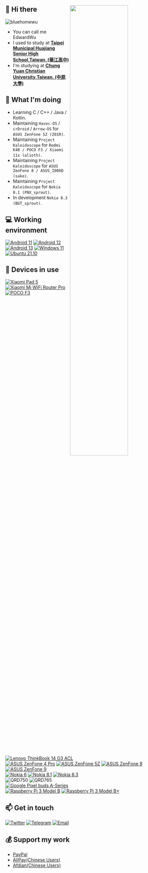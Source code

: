 ## 👋 Hi there <img style="width: 60%;" align="right" src="https://github-profile-summary-cards.vercel.app/api/cards/profile-details?username=bluehomewu&theme=nord_bright" />
<p align="left"> <img src="https://komarev.com/ghpvc/?username=bluehomewu" alt="bluehomewu" /> </p>

 - You can call me EdwardWu
 - I used to study at [**Taipei Municipal Huajiang Senior High School,Taiwan. (華江高中)**](http://www.hcsh.tp.edu.tw/)
 - I'm studying at [**Chung Yuan Christian University,Taiwan. (中原大學)**](https://www1.cycu.edu.tw/)

## 🤔 What I'm doing
 - Learning C / C++ / Java / Kotlin.
 - Maintaining `Havoc-OS` / `crDroid` / `Arrow-OS` for `ASUS ZenFone 5Z (Z01R)`.
 - Maintaining `Project Kaleidoscope` for `Redmi K40 / POCO F3 / Xiaomi 11x (alioth)`.
 - Maintaining `Project Kaleidoscope` for `ASUS ZenFone 8 / ASUS_I006D (sake)`.
 - Maintaining `Project Kaleidoscope` for `Nokia 8.1 (PNX_sprout)`.
 - In development `Nokia 8.3 (BGT_sprout)`.

## 💻 Working environment
[![Android 11](https://img.shields.io/badge/Android%2011-3ddc84?style=flat-square&logo=android&logoColor=ffffff)](https://www.android.com/android-11/)
[![Android 12](https://img.shields.io/badge/Android%2012-3ddc84?style=flat-square&logo=android&logoColor=ffffff)](https://www.android.com/android-12/)
[![Android 13](https://img.shields.io/badge/Android%2013-3ddc84?style=flat-square&logo=android&logoColor=ffffff)](https://www.android.com/android-13/)
[![Windows 11](https://img.shields.io/badge/Windows%2011-00adef?style=flat-square&logo=windows&logoColor=ffffff)](https://www.microsoft.com/en-us/windows/windows-11)
[![Ubuntu 21.10](https://img.shields.io/badge/Ubuntu%2021%2e10-dd4814?style=flat-square&logo=ubuntu&logoColor=ffffff)](https://releases.ubuntu.com/21.10/)<br>

## 📱 Devices in use
[![Xiaomi Pad 5](https://img.shields.io/badge/Xiaomi%20Pad%205%20-fd4900?style=flat-square&logo=xiaomi&logoColor=ffffff)](https://www.mi.com/tw/xiaomi-pad-5/)
[![Xiaomi Mi WiFi Router Pro](https://img.shields.io/badge/Xiaomi%20Mi%20WiFi%20Router%20Pro-fd4900?style=flat-square&logo=xiaomi&logoColor=ffffff)](https://www.mi.com/tw/miwifipro/specs/)<br>
[![POCO F3](https://img.shields.io/badge/POCO%20F3-ffca14?style=flat-square&logo=POCO&logoColor=ffffff)](https://www.po.co/tw/product/poco-f3/specs)<br>
[![Lenovo ThinkBook 14 G3 ACL](https://img.shields.io/badge/Lenovo%20ThinkBook%2014%20G3%20ACL-e60012?style=flat-square&logo=lenovo&logoColor=ffffff)](https://tk.lenovo.com.cn/product/1018106.html)<br>
[![ASUS ZenFone 4 Pro](https://img.shields.io/badge/ASUS%20ZenFone%204%20Pro-1428a0?style=flat-square&logo=ASUS&logoColor=fffff)](https://www.asus.com/hk/Mobile/Phones/All-series/ZenFone-4-Pro-ZS551KL/)
[![ASUS ZenFone 5Z](https://img.shields.io/badge/ASUS%20ZenFone%205Z-1428a0?style=flat-square&logo=ASUS&logoColor=fffff)](https://www.asus.com/tw/Mobile/Phones/ZenFone/ZenFone-5Z-ZS620KL/)
[![ASUS ZenFone 8](https://img.shields.io/badge/ASUS%20ZenFone%208-1428a0?style=flat-square&logo=ASUS&logoColor=fffff)](https://www.asus.com/tw/Mobile/Phones/ZenFone/Zenfone-8/)
[![ASUS ZenFone 9](https://img.shields.io/badge/ASUS%20ZenFone%209-1428a0?style=flat-square&logo=ASUS&logoColor=fffff)](https://www.asus.com/tw/Mobile/Phones/ZenFone/Zenfone-9/)<br>
[![Nokia 6](https://img.shields.io/badge/Nokia%206-a2aaad?style=flat-square&logo=Nokia&logoColor=ffffff)](https://www.nokia.com/phones/en_int/nokia-6-0)
[![Nokia 8.1](https://img.shields.io/badge/Nokia%208.1-a2aaad?style=flat-square&logo=Nokia&logoColor=ffffff)](https://www.nokia.com/phones/en_int/nokia-8-1)
[![Nokia 8.3](https://img.shields.io/badge/Nokia%208.3-a2aaad?style=flat-square&logo=Nokia&logoColor=ffffff)](https://www.nokia.com/phones/en_int/nokia-8-3-5g)<br>
![QRD750](https://img.shields.io/badge/Qualcomm%20QRD750-415fff?style=flat-square&logo=Qualcomm&logoColor=ffffff)
![QRD765](https://img.shields.io/badge/Qualcomm%20QRD765-415fff?style=flat-square&logo=Qualcomm&logoColor=ffffff)<br>
[![Google Pixel buds A-Series](https://img.shields.io/badge/Google%20Pixel%20buds%20A%20Series-4285F4?style=flat-square&logo=Google&logoColor=ffffff)](https://store.google.com/tw/product/pixel_buds_a_series_specs?utm_source=google&utm_medium=cpc&utm_campaign=japac-TW-zh-dr-bkws-all-all-buy-b-dr-1008675&utm_content=text-ad-none-none-DEV_c-CRE_540318594925-ADGP_Hybrid+%7C+BKWS+-+EXA+~+Pixel+Buds+~+%5BM:1%5D+~+TW+~+zh+~+A+Series-KWID_43700066649024984-kwd-1295844324603-userloc_1012817&utm_term=KW_pixel+buds+a+series-ST_pixel+buds+a+series&gclid=Cj0KCQiAieWOBhCYARIsANcOw0z47epLyWamF_lD1jVWisiHKwRH-zMgXOVqTilcL5s1HKVEoTbpbgcaAhudEALw_wcB&gclsrc=aw.ds&hl=zh-TW)<br>
[![Raspberry Pi 3 Model B](https://img.shields.io/badge/Raspberry%20Pi%203%20Model%20B-a22846?style=flat-square&logo=raspberry%20pi&logoColor=ffffff)](https://www.raspberrypi.com/products/raspberry-pi-3-model-b/)
[![Raspberry Pi 3 Model B+](https://img.shields.io/badge/Raspberry%20Pi%203%20Model%20B%2B-a22846?style=flat-square&logo=raspberry%20pi&logoColor=ffffff)](https://www.raspberrypi.com/products/raspberry-pi-3-model-b-plus/)<br>

## 📫 Get in touch
[![Twitter](https://img.shields.io/twitter/follow/EdwardWu0231291?color=1ca0f1&label=%40EdwardWu0231291&logo=twitter&logoColor=white&style=flat-square&labelColor=1ca0f1)](https://twitter.com/EdwardWu0231291)
[![Telegram](https://img.shields.io/badge/%40edwardwu0223-0088cc?style=flat-square&logo=telegram&logoColor=ffffff)](https://t.me/edwardwu0223)
[![Email](https://img.shields.io/badge/bluehome.wu%40gmail%2ecom-c14438?style=flat-square&logo=Gmail&logoColor=white)](mailto:bluehome.wu@gmail.com)

## 💰 Support my work

 - [PayPal](http://paypal.me/edwardwu0223)
 - [AliPay(Chinese Users)](https://i.imgur.com/2DdSAhz.jpg)
 - [Afdian(Chinese Users)](https://afdian.net/a/Edward0223)
